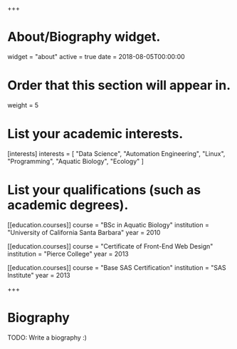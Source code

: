 +++
# About/Biography widget.
widget = "about"
active = true
date = 2018-08-05T00:00:00

# Order that this section will appear in.
weight = 5

# List your academic interests.
[interests]
  interests = [
    "Data Science",
    "Automation Engineering",
    "Linux",
    "Programming",
    "Aquatic Biology",
    "Ecology"
  ]

# List your qualifications (such as academic degrees).
[[education.courses]]
  course = "BSc in Aquatic Biology"
  institution = "University of California Santa Barbara"
  year = 2010

[[education.courses]]
  course = "Certificate of Front-End Web Design"
  institution = "Pierce College"
  year = 2013

[[education.courses]]
  course = "Base SAS Certification"
  institution = "SAS Institute"
  year = 2013
 
+++

# Biography
TODO: Write a biography :)
 
